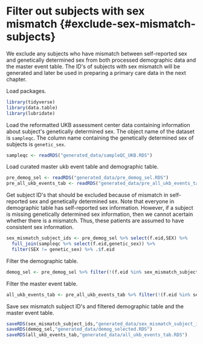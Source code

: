 # Filter out subjects with sex mismatch {#exclude-sex-mismatch-subjects}

We exclude any subjects who have mismatch between self-reported sex and genetically determined sex from both processed demographic data and the master event table. The ID's of subjects with sex mismatch will be generated and later be used in preparing a primary care data in the next chapter.



Load packages.

```r
library(tidyverse)
library(data.table)
library(lubridate)
```

Load the reformatted UKB assessment center data containing information about subject's genetically determined sex. The object name of the dataset is `sampleqc`. The column name containing the genetically determined sex of subjects is `genetic_sex`. 

```r
sampleqc <- readRDS("generated_data/sampleQC_UKB.RDS")
```

Load curated master ukb event table and demographic table.

```r
pre_demog_sel <- readRDS("generated_data/pre_demog_sel.RDS")
pre_all_ukb_events_tab <- readRDS("generated_data/pre_all_ukb_events_tab.RDS")
```

Get subject ID's that should be excluded because of mismatch in self-reported sex and genetically determined sex. Note that everyone in demographic table has self-reported sex information. However, if a subject is missing genetically determined sex information, then we cannot acertain whether there is a mismatch. Thus, these patients are assumed to have consistent sex information.

```r
sex_mismatch_subject_ids <- pre_demog_sel %>% select(f.eid,SEX) %>% 
  full_join(sampleqc %>% select(f.eid,genetic_sex)) %>% 
  filter(SEX != genetic_sex) %>% .$f.eid 
```

Filter the demographic table.

```r
demog_sel <- pre_demog_sel %>% filter(!(f.eid %in% sex_mismatch_subject_ids))
```

Filter the master event table.

```r
all_ukb_events_tab <- pre_all_ukb_events_tab %>% filter(!(f.eid %in% sex_mismatch_subject_ids))
```

Save sex mismatch subject ID's and filtered demographic table and the master event table.

```r
saveRDS(sex_mismatch_subject_ids,"generated_data/sex_mismatch_subject_ids.RDS")
saveRDS(demog_sel,"generated_data/demog_selected.RDS")
saveRDS(all_ukb_events_tab,"generated_data/all_ukb_events_tab.RDS")
```











